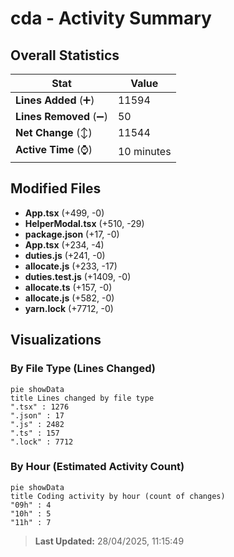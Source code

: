# cda - Activity Summary 

## Overall Statistics

| Stat                   | Value                                                             |
| ---------------------- | ----------------------------------------------------------------- |
| **Lines Added** (➕)   | 11594                                          |
| **Lines Removed** (➖) | 50                                        |
| **Net Change** (↕)    | 11544                |
| **Active Time** (⌚)   | 10 minutes |


## Modified Files
- **App.tsx** (+499, -0)
- **HelperModal.tsx** (+510, -29)
- **package.json** (+17, -0)
- **App.tsx** (+234, -4)
- **duties.js** (+241, -0)
- **allocate.js** (+233, -17)
- **duties.test.js** (+1409, -0)
- **allocate.ts** (+157, -0)
- **allocate.js** (+582, -0)
- **yarn.lock** (+7712, -0)

## Visualizations

### By File Type (Lines Changed)

```mermaid
pie showData
title Lines changed by file type
".tsx" : 1276
".json" : 17
".js" : 2482
".ts" : 157
".lock" : 7712
```

### By Hour (Estimated Activity Count)

```mermaid
pie showData
title Coding activity by hour (count of changes)
"09h" : 4
"10h" : 5
"11h" : 7
```


> **Last Updated:** 28/04/2025, 11:15:49